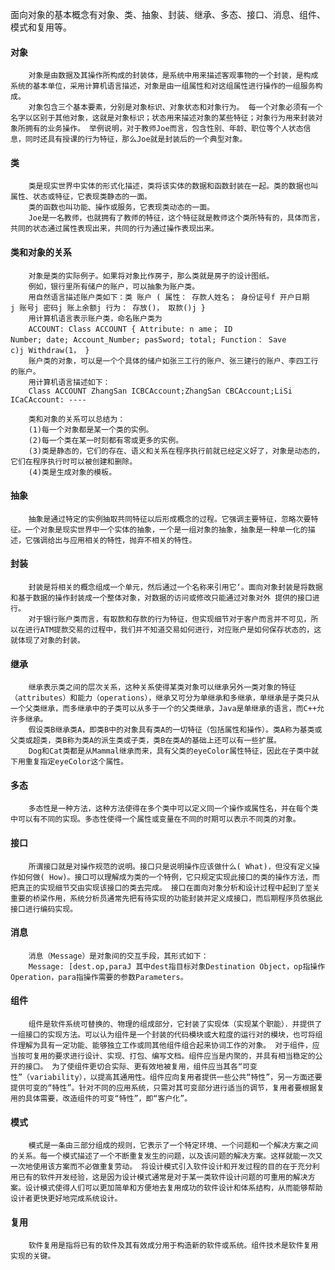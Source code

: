 面向对象的基本概念有对象、类、抽象、封装、继承、多态、接口、消息、组件、模式和复用等。

#### 对象

        对象是由数据及其操作所构成的封装体，是系统中用来描述客观事物的一个封装，是构成系统的基本单位，采用计算机语言描述，对象是由一组属性和对这组属性进行操作的一组服务构成。
        对象包含三个基本要素，分别是对象标识、对象状态和对象行为。 每一个对象必须有一个名字以区别于其他对象，这就是对象标识；状态用来描述对象的某些特征；对象行为用来封装对象所拥有的业务操作。 举例说明，对于教师Joe而言，包含性别、年龄、职位等个人状态信息，同时还具有授课的行为特征，那么Joe就是封装后的一个典型对象。

#### 类 

        类是现实世界中实体的形式化描述，类将该实体的数据和函数封装在一起。类的数据也叫属性、状态或特征，它表现类静态的一面。
        类的函数也叫功能、操作或服务，它表现类动态的一面。 
        Joe是一名教师，也就拥有了教师的特征，这个特征就是教师这个类所特有的，具体而言，共同的状态通过属性表现出来，共同的行为通过操作表现出来。

#### 类和对象的关系

        对象是类的实际例子。如果将对象比作房子，那么类就是房子的设计图纸。 
        例如，银行里所有储户的账户，可以抽象为账户类。
        用自然语言描述账户类如下：类 账户 ( 属性： 存款人姓名； 身份证号f 开户日期j 账号j 密码j 账上余额j 行为： 存放()， 取款()j } 
        用计算机语言表示账户类，命名账户类为
        ACCOUNT: Class ACCOUNT { Attribute: n ame； ID Number; date; Account_Number; pasSword; total; Function： Save c)j Withdraw(1， } 
        账户类的对象，可以是一个个具体的储户如张三工行的账户、张三建行的账户、李四工行的账户。
        用计算机语言描述如下： 
        Class ACCOUNT ZhangSan ICBCAccount;ZhangSan CBCAccount;LiSi ICaCAccount: ---- 

        类和对象的关系可以总结为： 
        (1)每一个对象都是某一个类的实例。
        (2)每一个类在某一时刻都有零或更多的实例。 
        (3)类是静态的，它们的存在、语义和关系在程序执行前就已经定义好了，对象是动态的，它们在程序执行时可以被创建和删除。 
        (4)类是生成对象的模板。

#### 抽象

        抽象是通过特定的实例抽取共同特征以后形成概念的过程。它强调主要特征，忽略次要特征。一个对象是现实世界中一个实体的抽象，一个是一组对象的抽象，抽象是一种单一化的描述，它强调给出与应用相关的特性，抛弃不相关的特性。 

#### 封装

        封装是将相关的概念组成一个单元，然后通过一个名称来引用它‘。面向对象封装是将数据和基于数据的操作封装成一个整体对象，对数据的访问或修改只能通过对象对外 提供的接口进行。
        对于银行账户类而言，有取款和存款的行为特征，但实现细节对于客户而言并不可见，所以在进行ATM提款交易的过程中，我们并不知道交易如何进行，对应账户是如何保存状态的，这就体现了对象的封装。

#### 继承

        继承表示类之间的层次关系，这种关系使得某类对象可以继承另外一类对象的特征（attributes）和能力（operations），继承又可分为单继承和多继承，单继承是子类只从一个父类继承，而多继承中的子类可以从多于一个的父类继承，Java是单继承的语言，而C++允许多继承。 
        假设类B继承类A，即类B中的对象具有类A的一切特征（包括属性和操作）。类A称为基类或父类或超类，类B称为类A的派生类或子类，类B在类A的基础上还可以有一些扩展。 
        Dog和Cat类都是从Mammal继承而来，具有父类的eyeColor属性特征，因此在子类中就下用重复指定eyeColor这个属性。 

#### 多态

        多态性是一种方法，这种方法使得在多个类中可以定义同一个操作或属性名，并在每个类中可以有不同的实现。多态性使得一个属性或变量在不同的时期可以表示不同类的对象。 

#### 接口

        所谓接口就是对操作规范的说明。接口只是说明操作应该做什么( What)，但没有定义操作如何做( How)。接口可以理解成为类的一个特例，它只规定实现此接口的类的操作方法，而把真正的实现细节交由实现该接口的类去完成。 接口在面向对象分析和设计过程中起到了至关重要的桥梁作用，系统分析员通常先把有待实现的功能封装并定义成接口，而后期程序员依据此接口进行编码实现。 

#### 消息

        消息（Message）是对象间的交互手段，其形式如下：
        Message: [dest.op,paraJ 其中dest指目标对象Destination Object，op指操作Operation，para指操作需要的参数Parameters。

#### 组件

        组件是软件系统可替换的、物理的组成部分，它封装了实现体（实现某个职能）．并提供了一组接口的实现方法。可以认为组件是一个封装的代码模块或大粒度的运行对的模块，也可将组件理解为具有一定功能、能够独立工作或同其他组件组合起来协词工作的对象。 对于组件，应当按可复用的要求进行设计、实现、打包、编写文档。组件应当是内聚的，并具有相当稳定的公开的接口。 为了使组件更切合实际、更有效地被复用，组件应当其各“可变性”（variability），以提高其通用性。组件应向复用者提供一些公共“特性”，另一方面还要提供可变的“特性”。针对不同的应用系统，只需对其可变部分进行适当的调节，复用者要根据复用的具体需要，改造组件的可变“特性”，即“客户化”。

#### 模式

        模式是一条由三部分组成的规则，它表示了一个特定环境、一个问题和一个解决方案之间的关系。每一个模式描述了一个不断重复发生的问题，以及该问题的解决方案。这样就能一次又一次地使用该方案而不必做重复劳动。 将设计模式引入软件设计和开发过程的目的在于充分利用已有的软件开发经验，这是因为设计模式通常是对于某一类软件设计问题的可重用的解决方案。设计模式使得人们可以更加简单和方便地去复用成功的软件设计和体系结构，从而能够帮助设计者更快更好地完成系统设计。 

#### 复用

        软件复用是指将已有的软件及其有效成分用于构造新的软件或系统。组件技术是软件复用实现的关键。